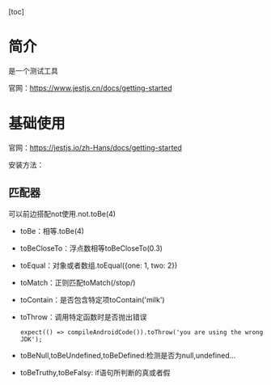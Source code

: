 [toc]

# 简介

是一个测试工具

官网：https://www.jestjs.cn/docs/getting-started

# 基础使用

官网：https://jestjs.io/zh-Hans/docs/getting-started

安装方法：

## 匹配器

可以前边搭配not使用.not.toBe(4)

+ toBe：相等.toBe(4)

+ toBeCloseTo：浮点数相等toBeCloseTo(0.3)

+ toEqual：对象或者数组.toEqual({one: 1, two: 2})

+ toMatch：正则匹配toMatch(/stop/)

+ toContain：是否包含特定项toContain('milk')

+ toThrow：调用特定函数时是否抛出错误

  ```
  expect(() => compileAndroidCode()).toThrow('you are using the wrong JDK');
  ```

+ toBeNull,toBeUndefined,toBeDefined:检测是否为null,undefined...
+ toBeTruthy,toBeFalsy: if语句所判断的真或者假